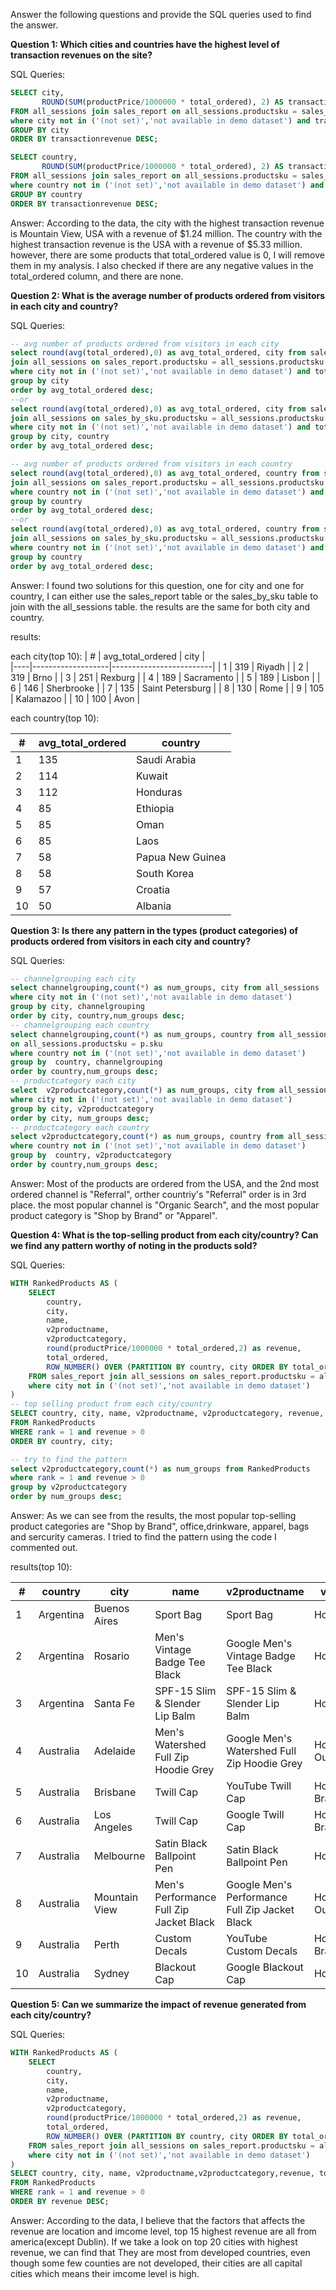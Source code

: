 Answer the following questions and provide the SQL queries used to find the answer.

    
**Question 1: Which cities and countries have the highest level of transaction revenues on the site?**


SQL Queries:
```SQL
SELECT city, 
       ROUND(SUM(productPrice/1000000 * total_ordered), 2) AS transactionrevenue 
FROM all_sessions join sales_report on all_sessions.productsku = sales_report.productsku
where city not in ('(not set)','not available in demo dataset') and transactionrevenue > 0
GROUP BY city
ORDER BY transactionrevenue DESC;

SELECT country, 
       ROUND(SUM(productPrice/1000000 * total_ordered), 2) AS transactionrevenue 
FROM all_sessions join sales_report on all_sessions.productsku = sales_report.productsku
where country not in ('(not set)','not available in demo dataset') and transactionrevenue > 0
GROUP BY country
ORDER BY transactionrevenue DESC;
```
Answer:
According to the data, the city with the highest transaction revenue is Mountain View, USA with a revenue of $1.24 million. The country with the highest transaction revenue is the USA with a revenue of $5.33 million. however, there are some products that total_ordered value is 0, I will remove them in my analysis. I also checked if there are any negative values in the total_ordered column, and there are none.



**Question 2: What is the average number of products ordered from visitors in each city and country?**


SQL Queries:
```SQL
-- avg number of products ordered from visitors in each city
select round(avg(total_ordered),0) as avg_total_ordered, city from sales_report
join all_sessions on sales_report.productsku = all_sessions.productsku
where city not in ('(not set)','not available in demo dataset') and total_ordered > 0
group by city
order by avg_total_ordered desc;
--or
select round(avg(total_ordered),0) as avg_total_ordered, city from sales_by_sku
join all_sessions on sales_by_sku.productsku = all_sessions.productsku
where city not in ('(not set)','not available in demo dataset') and total_ordered > 0
group by city, country
order by avg_total_ordered desc;

-- avg number of products ordered from visitors in each country
select round(avg(total_ordered),0) as avg_total_ordered, country from sales_report
join all_sessions on sales_report.productsku = all_sessions.productsku
where country not in ('(not set)','not available in demo dataset') and total_ordered > 0
group by country
order by avg_total_ordered desc;
--or
select round(avg(total_ordered),0) as avg_total_ordered, country from sales_by_sku
join all_sessions on sales_by_sku.productsku = all_sessions.productsku
where country not in ('(not set)','not available in demo dataset') and total_ordered > 0
group by country
order by avg_total_ordered desc;
```

Answer:
I found two solutions for this question, one for city and one for country, I can either use the sales_report table or the sales_by_sku table to join with the all_sessions table. 
the results are the same for both city and country.

results:

each city(top 10):
| #  | avg_total_ordered | city                    |      
|----|-------------------|-------------------------|
| 1  | 319               | Riyadh                  |
| 2  | 319               | Brno                    |
| 3  | 251               | Rexburg                 |
| 4  | 189               | Sacramento              |
| 5  | 189               | Lisbon                  |
| 6  | 146               | Sherbrooke              |
| 7  | 135               | Saint Petersburg        |
| 8  | 130               | Rome                    |
| 9  | 105               | Kalamazoo               |
| 10 | 100               | Avon                    |

each country(top 10):

| #  | avg_total_ordered | country           |
|----|-------------------|-------------------|
| 1  | 135               | Saudi Arabia      |
| 2  | 114               | Kuwait            |
| 3  | 112               | Honduras          |
| 4  | 85                | Ethiopia          |
| 5  | 85                | Oman              |
| 6  | 85                | Laos              |
| 7  | 58                | Papua New Guinea  |
| 8  | 58                | South Korea       |
| 9  | 57                | Croatia           |
| 10 | 50                | Albania           |



**Question 3: Is there any pattern in the types (product categories) of products ordered from visitors in each city and country?**


SQL Queries:
```SQL
-- channelgrouping each city
select channelgrouping,count(*) as num_groups, city from all_sessions 
where city not in ('(not set)','not available in demo dataset')
group by city, channelgrouping
order by city, country,num_groups desc;
-- channelgrouping each country
select channelgrouping,count(*) as num_groups, country from all_sessions join products p 
on all_sessions.productsku = p.sku
where country not in ('(not set)','not available in demo dataset')
group by  country, channelgrouping
order by country,num_groups desc;
-- productcategory each city
select  v2productcategory,count(*) as num_groups, city from all_sessions 
where city not in ('(not set)','not available in demo dataset')
group by city, v2productcategory
order by city, num_groups desc;
-- productcategory each country
select v2productcategory,count(*) as num_groups, country from all_sessions 
where country not in ('(not set)','not available in demo dataset')
group by  country, v2productcategory
order by country,num_groups desc;
```

Answer:
Most of the products are ordered from the USA, and the 2nd most ordered channel is "Referral", orther countriy's "Referral" order is in 3rd place. the most popular channel is "Organic Search", and the most popular product category is "Shop by Brand" or "Apparel".



**Question 4: What is the top-selling product from each city/country? Can we find any pattern worthy of noting in the products sold?**


SQL Queries:
```SQL
WITH RankedProducts AS (
    SELECT
        country,
        city,
        name,
        v2productname,
        v2productcategory,
        round(productPrice/1000000 * total_ordered,2) as revenue,
        total_ordered,
        ROW_NUMBER() OVER (PARTITION BY country, city ORDER BY total_ordered DESC) AS rank
    FROM sales_report join all_sessions on sales_report.productsku = all_sessions.productsku
    where city not in ('(not set)','not available in demo dataset')
)
-- top selling product from each city/country
SELECT country, city, name, v2productname, v2productcategory, revenue, total_ordered
FROM RankedProducts
WHERE rank = 1 and revenue > 0
ORDER BY country, city;

-- try to find the pattern
select v2productcategory,count(*) as num_groups from RankedProducts
where rank = 1 and revenue > 0
group by v2productcategory
order by num_groups desc;
```

Answer:
As we can see from the results, the most popular top-selling product categories are "Shop by Brand", office,drinkware, apparel, bags and sercurity cameras. I tried to find the pattern using the code I commented out.

results(top 10):

| #  | country    | city         | name                                     | v2productname                             | v2productcategory               | revenue | total_ordered |
|----|------------|--------------|------------------------------------------|-------------------------------------------|---------------------------------|---------|---------------|
| 1  | Argentina  | Buenos Aires | Sport Bag                                | Sport Bag                                 | Home/Lifestyle/                 | 349.30  | 70            |
| 2  | Argentina  | Rosario      | Men's Vintage Badge Tee Black            | Google Men's Vintage Badge Tee Black       | Home/Apparel/Men's/             | 18.99   | 1             |
| 3  | Argentina  | Santa Fe     | SPF-15 Slim & Slender Lip Balm           | SPF-15 Slim & Slender Lip Balm             | Home/Accessories/               | 150.00  | 60            |
| 4  | Australia  | Adelaide     | Men's Watershed Full Zip Hoodie Grey     | Google Men's Watershed Full Zip Hoodie Grey| Home/Apparel/Men's-Outerwear/   | 329.97  | 3             |
| 5  | Australia  | Brisbane     | Twill Cap                                | YouTube Twill Cap                          | Home/Shop by Brand/YouTube/     | 98.91   | 9             |
| 6  | Australia  | Los Angeles  | Twill Cap                                | Google Twill Cap                           | Home/Shop by Brand/Google/      | 32.97   | 3             |
| 7  | Australia  | Melbourne    | Satin Black Ballpoint Pen                | Satin Black Ballpoint Pen                  | Home/Office/                    | 4198.95 | 105           |
| 8  | Australia  | Mountain View| Men's Performance Full Zip Jacket Black  | Google Men's Performance Full Zip Jacket Black | Home/Apparel/Men's-Outerwear/| 119.99  | 1             |
| 9  | Australia  | Perth        | Custom Decals                            | YouTube Custom Decals                      | Home/Shop by Brand/YouTube/     | 59.70   | 30            |
| 10 | Australia  | Sydney       | Blackout Cap                             | Google Blackout Cap                        | Home/Apparel/                   | 3589.11 | 189           |



**Question 5: Can we summarize the impact of revenue generated from each city/country?**

SQL Queries:
```SQL
WITH RankedProducts AS (
    SELECT
        country,
        city,
        name,
        v2productname,
        v2productcategory,
        round(productPrice/1000000 * total_ordered,2) as revenue,
        total_ordered,
        ROW_NUMBER() OVER (PARTITION BY country, city ORDER BY total_ordered DESC) AS rank
    FROM sales_report join all_sessions on sales_report.productsku = all_sessions.productsku
    where city not in ('(not set)','not available in demo dataset')
)
SELECT country, city, name, v2productname,v2productcategory,revenue, total_ordered
FROM RankedProducts
WHERE rank = 1 and revenue > 0
ORDER BY revenue DESC;
```


Answer:
According to the data, I believe that the factors that affects the revenue are location and imcome level, top 15 highest revenue are all from america(except Dublin). If we take a look on top 20 cities with highest revenue, we can find that They are most from developed countries, even though some few counties are not developed, their cities are all capital cities which means their imcome level is high.





